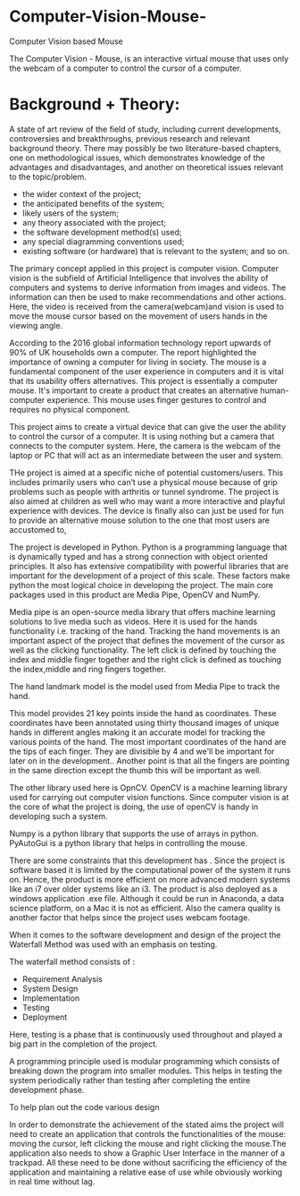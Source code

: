 # Computer-Vision-Mouse-

Computer Vision based Mouse 

The Computer Vision - Mouse, is an interactive virtual mouse that uses only the webcam of a computer to control the cursor of a computer.

# Background + Theory:  

A state of art review of the field of study, including current developments, controversies and breakthroughs, previous research and relevant background theory. There may possibly be two literature-based chapters, one on methodological issues, which demonstrates knowledge of the advantages and disadvantages, and another on theoretical issues relevant to the topic/problem.
* the wider context of the project;
* the anticipated benefits of the system;
* likely users of the system;
* any theory associated with the project;
* the software development method(s) used;
* any special diagramming conventions used;
* existing software (or hardware) that is relevant to the system;
and so on.

The primary concept applied in this project is computer vision. Computer vision is the subfield of Artificial Intelligence that involves the ability of computers and systems to derive information from images and videos. The information can then be used to make recommendations and other actions. Here, the video is received from the camera(webcam)and vision is used to move the mouse cursor based on the movement of users hands in the viewing angle.

According to the 2016 global information technology report upwards of 90% of UK households own a computer. The report highlighted the importance of owning a computer for living in society. The mouse is a fundamental component of the user experience in computers and it is vital that its usability offers alternatives. This project is essentially a computer mouse. It's important to create a product that creates an alternative human-computer experience. This mouse uses finger gestures to control and requires no physical component. 

This project aims to create a virtual device that can give the user the ability to control the cursor of a computer. It is using nothing but a camera that connects to the computer system. Here, the camera is the webcam of the laptop or PC that will act as an intermediate between the user and system. 

THe project is aimed at a specific niche of potential customers/users. This includes primarily users who can’t use a physical mouse because of grip problems such as people with arthritis or tunnel syndrome. The project is also aimed at children as well who may want a more interactive and playful experience with devices. The device is finally also can just be used for fun to provide an alternative mouse solution to the one that most users are accustomed to,  

The project is developed in Python. Python is a programming language that is dynamically typed and has a strong connection with object oriented principles. It also has extensive compatibility with powerful libraries that are important for the development of a project of this scale. These factors make python the most logical choice in developing the project. The main core packages used in this product are Media Pipe, OpenCV and NumPy.

Media pipe is an open-source media library that offers machine learning solutions to live media such as videos. Here it is used for the hands functionality i.e. tracking of the hand. Tracking the hand movements is an important aspect of the project that defines the movement of the cursor as well as the clicking functionality. The left click is defined by touching the index and middle finger together and the right click is defined as touching the index,middle and ring fingers together. 

The hand landmark model is the model used from Media Pipe to track the hand. 



This model provides 21 key points inside the hand as coordinates. These coordinates have been annotated using thirty thousand images of unique hands in different angles making it an accurate model for tracking the various points of the hand. The most important coordinates of the hand are the tips of each finger. They are divisible by 4 and we'll be important for later on in the development.. Another point is that all the fingers are pointing in the same direction except the thumb this will be important as well.

The other library used here is OpnCV. OpenCV is a machine learning library used for carrying out computer vision functions. Since computer vision is at the core of what the project is doing, the use of openCV is handy in developing such a system. 

Numpy is a python library that supports the use of arrays in python. PyAutoGui is a python library that helps in controlling the mouse. 

There are some constraints that this development has . Since the project is software based it is limited by the computational power of the system it runs on. Hence, the product is more efficient on more advanced modern systems like an i7 over older systems like an i3. The product is also deployed as a windows application .exe file. Although it could be run in Anaconda, a data science platform, on a Mac it is not as efficient. Also the camera quality is another factor that helps since the project uses webcam footage.    

When it comes to the software development and design of the project the Waterfall Method was used with an emphasis on testing.

The waterfall method consists of :

* Requirement Analysis 
* System Design 
* Implementation 
* Testing 
* Deployment 

Here, testing is a phase that is continuously used throughout and played a big part in the completion of the project. 

A programming principle used is modular programming which consists of breaking down the program into smaller modules. This helps in testing the system periodically rather than testing after completing the entire development phase. 

To help plan out the code various design  

In order to demonstrate the achievement of the stated aims the project will need to create an application that controls the functionalities of the mouse: moving the cursor, left clicking the mouse and right clicking the mouse.The application also needs to show a Graphic User Interface in the manner of a trackpad. All these need to be done without sacrificing the efficiency of the application and maintaining a relative ease of use while obviously working in real time without lag.
